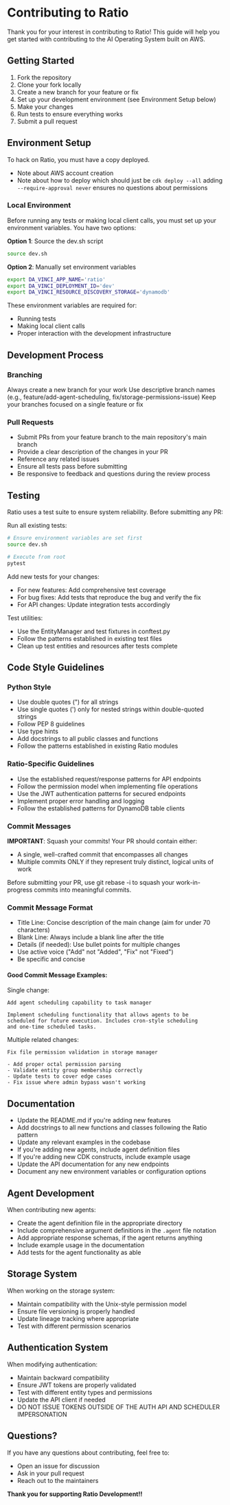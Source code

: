 Contributing to Ratio
=====================

Thank you for your interest in contributing to Ratio! This guide will help you get started with contributing to the AI Operating System built on AWS.

Getting Started
---------------

1. Fork the repository
2. Clone your fork locally
3. Create a new branch for your feature or fix
4. Set up your development environment (see Environment Setup below)
5. Make your changes
6. Run tests to ensure everything works
7. Submit a pull request

Environment Setup
------------------
To hack on Ratio, you must have a copy deployed. 

- Note about AWS account creation
- Note about how to deploy which should just be ```cdk deploy --all``` adding `--require-approval never` ensures no questions about permissions

### Local Environment

Before running any tests or making local client calls, you must set up your environment variables. You have two options:

**Option 1**: Source the dev.sh script
```bash
source dev.sh
```

**Option 2**: Manually set environment variables
```bash
export DA_VINCI_APP_NAME='ratio'
export DA_VINCI_DEPLOYMENT_ID='dev'
export DA_VINCI_RESOURCE_DISCOVERY_STORAGE='dynamodb'
```

These environment variables are required for:

- Running tests
- Making local client calls
- Proper interaction with the development infrastructure

Development Process
-------------------

### Branching

Always create a new branch for your work
Use descriptive branch names (e.g., feature/add-agent-scheduling, fix/storage-permissions-issue)
Keep your branches focused on a single feature or fix

### Pull Requests

- Submit PRs from your feature branch to the main repository's main branch
- Provide a clear description of the changes in your PR
- Reference any related issues
- Ensure all tests pass before submitting
- Be responsive to feedback and questions during the review process

Testing
-------

Ratio uses a test suite to ensure system reliability. Before submitting any PR:

Run all existing tests:
```bash
# Ensure environment variables are set first
source dev.sh

# Execute from root
pytest 
```

Add new tests for your changes:

- For new features: Add comprehensive test coverage
- For bug fixes: Add tests that reproduce the bug and verify the fix
- For API changes: Update integration tests accordingly


Test utilities:

- Use the EntityManager and test fixtures in conftest.py
- Follow the patterns established in existing test files
- Clean up test entities and resources after tests complete

Code Style Guidelines
---------------------

### Python Style

- Use double quotes (") for all strings
- Use single quotes (') only for nested strings within double-quoted strings
- Follow PEP 8 guidelines
- Use type hints
- Add docstrings to all public classes and functions
- Follow the patterns established in existing Ratio modules

### Ratio-Specific Guidelines

- Use the established request/response patterns for API endpoints
- Follow the permission model when implementing file operations
- Use the JWT authentication patterns for secured endpoints
- Implement proper error handling and logging
- Follow the established patterns for DynamoDB table clients

### Commit Messages

**IMPORTANT**: Squash your commits! Your PR should contain either:

- A single, well-crafted commit that encompasses all changes
- Multiple commits ONLY if they represent truly distinct, logical units of work

Before submitting your PR, use git rebase -i to squash your work-in-progress commits into meaningful commits.

### Commit Message Format

- Title Line: Concise description of the main change (aim for under 70 characters)
- Blank Line: Always include a blank line after the title
- Details (if needed): Use bullet points for multiple changes
- Use active voice ("Add" not "Added", "Fix" not "Fixed")
- Be specific and concise

#### Good Commit Message Examples:

Single change:

```
Add agent scheduling capability to task manager

Implement scheduling functionality that allows agents to be
scheduled for future execution. Includes cron-style scheduling
and one-time scheduled tasks.
```

Multiple related changes:

```
Fix file permission validation in storage manager

- Add proper octal permission parsing
- Validate entity group membership correctly
- Update tests to cover edge cases
- Fix issue where admin bypass wasn't working
```

Documentation
-------------

- Update the README.md if you're adding new features
- Add docstrings to all new functions and classes following the Ratio pattern
- Update any relevant examples in the codebase
- If you're adding new agents, include agent definition files
- If you're adding new CDK constructs, include example usage
- Update the API documentation for any new endpoints
- Document any new environment variables or configuration options


Agent Development
------------------

When contributing new agents:

- Create the agent definition file in the appropriate directory
- Include comprehensive argument definitions in the `.agent` file notation
- Add appropriate response schemas, if the agent returns anything
- Include example usage in the documentation
- Add tests for the agent functionality as able

Storage System
---------------

When working on the storage system:

- Maintain compatibility with the Unix-style permission model
- Ensure file versioning is properly handled
- Update lineage tracking where appropriate
- Test with different permission scenarios

Authentication System
---------------------

When modifying authentication:

- Maintain backward compatibility
- Ensure JWT tokens are properly validated
- Test with different entity types and permissions
- Update the API client if needed
- DO NOT ISSUE TOKENS OUTSIDE OF THE AUTH API AND SCHEDULER IMPERSONATION

Questions?
-----------
If you have any questions about contributing, feel free to:

- Open an issue for discussion
- Ask in your pull request
- Reach out to the maintainers

**Thank you for supporting Ratio Development!!**